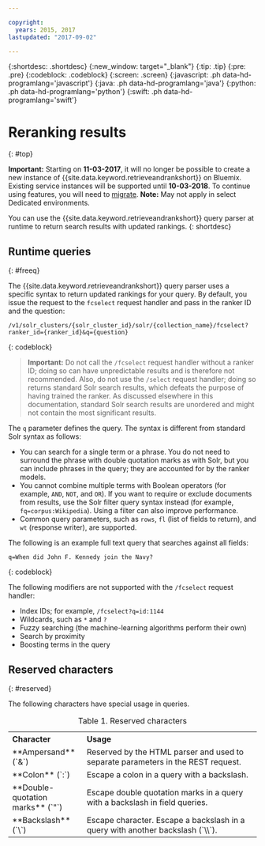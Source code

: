 ```yaml
---

copyright:
  years: 2015, 2017
lastupdated: "2017-09-02"

---
```


{:shortdesc: .shortdesc}
{:new_window: target="_blank"}
{:tip: .tip}
{:pre: .pre}
{:codeblock: .codeblock}
{:screen: .screen}
{:javascript: .ph data-hd-programlang='javascript'}
{:java: .ph data-hd-programlang='java'}
{:python: .ph data-hd-programlang='python'}
{:swift: .ph data-hd-programlang='swift'}

# Reranking results
{: #top}

**Important:** Starting on **11-03-2017**, it will no longer be possible to create a new instance of {{site.data.keyword.retrieveandrankshort}} on Bluemix. Existing service instances will be supported until **10-03-2018**. To continue using features, you will need to [migrate](/docs/services/discovery/migrate-dcs-rr.html).  **Note:** May not apply in select Dedicated environments.

You can use the {{site.data.keyword.retrieveandrankshort}} query parser at runtime to return search results with updated rankings.
{: shortdesc}

## Runtime queries
{: #freeq}

The {{site.data.keyword.retrieveandrankshort}} query parser uses a specific syntax to return updated rankings for your query. By default, you issue the request to the `fcselect` request handler and pass in the ranker ID and the question:

```
/v1/solr_clusters/{solr_cluster_id}/solr/{collection_name}/fcselect?ranker_id={ranker_id}&q={question}
```
{: codeblock}

> **Important:**  Do not call the `/fcselect` request handler without a ranker ID; doing so can have unpredictable results and is therefore not recommended. Also, do not use the `/select` request handler; doing so returns standard Solr search results, which defeats the purpose of having trained the ranker. As discussed elsewhere in this documentation, standard Solr search results are unordered and might not contain the most significant results.

The `q` parameter defines the query. The syntax is different from standard Solr syntax as follows:

-   You can search for a single term or a phrase. You do not need to surround the phrase with double quotation marks as with Solr, but you can include phrases in the query; they are accounted for by the ranker models.
-   You cannot combine multiple terms with Boolean operators (for example, `AND`, `NOT`, and `OR`). If you want to require or exclude documents from results, use the Solr filter query syntax instead (for example, `fq=corpus:Wikipedia`). Using a filter can also improve performance.
-   Common query parameters, such as `rows`, `fl` (list of fields to return), and `wt` (response writer), are supported.

The following is an example full text query that searches against all fields:

```
q=When did John F. Kennedy join the Navy?
```
{: codeblock}

The following modifiers are not supported with the `/fcselect` request handler:

- Index IDs; for example, `/fcselect?q=id:1144`
- Wildcards, such as `*` and `?`
- Fuzzy searching (the machine-learning algorithms perform their own)
- Search by proximity
- Boosting terms in the query

## Reserved characters
{: #reserved}

The following characters have special usage in queries.

<table>
  <caption>Table 1. Reserved characters</caption>
  <tr>
    <th style="width:30%; text-align:left">Character</th>
    <th style="text-align:left">Usage</th>
  </tr>
  <tr>
    <td style="text-align:left">**Ampersand** (`&`)</td>
    <td style="text-align:left">Reserved by the HTML parser and used to separate parameters in the REST request.</td>
  </tr>
  <tr>
    <td style="text-align:left">**Colon** (`:`)</td>
    <td style="text-align:left">Escape a colon in a query with a backslash.</td>
  </tr>
  <tr>
    <td style="text-align:left">**Double-quotation marks** (`"`)</td>
    <td style="text-align:left">Escape double quotation marks in a query with a backslash in field queries.</td>
  </tr>
  <tr>
    <td style="text-align:left">**Backslash** (`\`)</td>
    <td style="text-align:left">Escape character. Escape a backslash in a query with another backslash (`\\`).</td>
  </tr>
</table>
